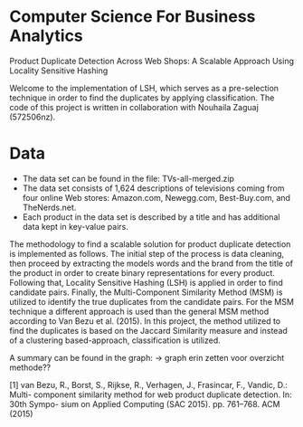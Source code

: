 # Computer Science For Business Analytics
Product Duplicate Detection Across Web Shops: A Scalable Approach Using Locality Sensitive
Hashing

Welcome to the implementation of LSH, which serves as a pre-selection technique in order to find the duplicates by applying classification.
The code of this project is written in collaboration with Nouhaila Zaguaj (572506nz). 

# Data
- The data set can be found in the file: TVs-all-merged.zip
- The data set consists of 1,624 descriptions of televisions coming from four online Web stores: Amazon.com, Newegg.com, Best-Buy.com, and TheNerds.net.
- Each product in the data set is described by a title and has additional data kept in key-value pairs.

The methodology to find a scalable solution for product duplicate detection is implemented as follows.
The initial step of the process is data cleaning, then proceed by extracting the models words and the brand from the title of the product in order to create binary representations for every product. Following that, Locality Sensitive Hashing (LSH) is applied in order to find candidate pairs. Finally, the Multi-Component Similarity Method (MSM) is utilized to identify the true duplicates from the candidate pairs. For the MSM technique a different approach is used than the general MSM method according to Van Bezu et al. (2015). In this project, the method utilized to find the duplicates is based on the Jaccard Similarity measure and instead of a clustering based-approach, classification is utilized. 

A summary can be found in the graph: -> graph erin zetten voor overzicht methode??

[1] van Bezu, R., Borst, S., Rijkse, R., Verhagen, J., Frasincar, F., Vandic, D.: Multi-
component similarity method for web product duplicate detection. In: 30th Sympo-
sium on Applied Computing (SAC 2015). pp. 761–768. ACM (2015)
